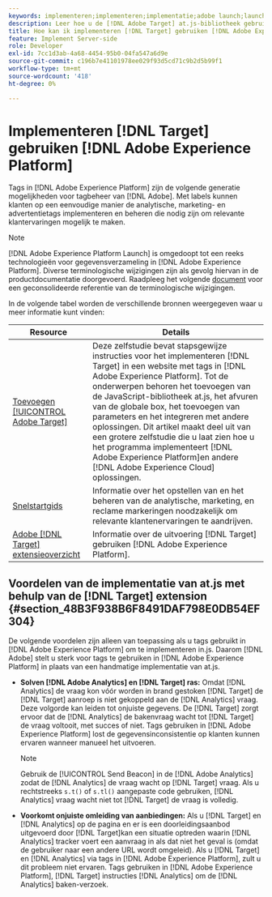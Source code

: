 ```yaml
---
keywords: implementeren;implementeren;implementatie;adobe launch;launch;ras;redirect;Experience platform launch;platform launch;tags;adobe platform
description: Leer hoe u de [!DNL Adobe Target] at.js-bibliotheek gebruiken [!DNL Adobe Experience Platform], de methode die de voorkeur verdient [!DNL Target].
title: Hoe kan ik implementeren [!DNL Target] gebruiken [!DNL Adobe Experience Platform]?
feature: Implement Server-side
role: Developer
exl-id: 7cc1d3ab-4a68-4454-95b0-04fa547a6d9e
source-git-commit: c196b7e41101978ee029f93d5cd71c9b2d5b99f1
workflow-type: tm+mt
source-wordcount: '418'
ht-degree: 0%

---
```


# Implementeren [!DNL Target] gebruiken [!DNL Adobe Experience Platform]

Tags in [!DNL Adobe Experience Platform] zijn de volgende generatie mogelijkheden voor tagbeheer van [!DNL Adobe]. Met labels kunnen klanten op een eenvoudige manier de analytische, marketing- en advertentietags implementeren en beheren die nodig zijn om relevante klantervaringen mogelijk te maken.

>[!NOTE]
>
>[!DNL Adobe Experience Platform Launch] is omgedoopt tot een reeks technologieën voor gegevensverzameling in [!DNL Adobe Experience Platform]. Diverse terminologische wijzigingen zijn als gevolg hiervan in de productdocumentatie doorgevoerd. Raadpleeg het volgende [document](https://experienceleague.adobe.com/docs/experience-platform/tags/term-updates.html?lang=en) voor een geconsolideerde referentie van de terminologische wijzigingen.

In de volgende tabel worden de verschillende bronnen weergegeven waar u meer informatie kunt vinden:

| Resource | Details |
|--- |--- |
| [Toevoegen [!UICONTROL Adobe Target]](https://experienceleague.adobe.com/docs/launch-learn/implementing-in-websites-with-launch/implement-solutions/target.html#implement-solutions) | Deze zelfstudie bevat stapsgewijze instructies voor het implementeren [!DNL Target] in een website met tags in [!DNL Adobe Experience Platform]. Tot de onderwerpen behoren het toevoegen van de JavaScript-bibliotheek at.js, het afvuren van de globale box, het toevoegen van parameters en het integreren met andere oplossingen. Dit artikel maakt deel uit van een grotere zelfstudie die u laat zien hoe u het programma implementeert [!DNL Adobe Experience Platform]en andere [!DNL Adobe Experience Cloud] oplossingen. |
| [Snelstartgids](https://experienceleague.adobe.com/docs/experience-platform/tags/get-started/quick-start.html) | Informatie over het opstellen van en het beheren van de analytische, marketing, en reclame markeringen noodzakelijk om relevante klantenervaringen te aandrijven. |
| [Adobe [!DNL Target] extensieoverzicht](https://experienceleague.adobe.com/docs/experience-platform/tags/extensions/adobe/target/overview.html) | Informatie over de uitvoering [!DNL Target] gebruiken [!DNL Adobe Experience Platform]. |

## Voordelen van de implementatie van at.js met behulp van de [!DNL Target] extension {#section_48B3F938B6F8491DAF798E0DB54EF304}

De volgende voordelen zijn alleen van toepassing als u tags gebruikt in [!DNL Adobe Experience Platform] om te implementeren in.js. Daarom [!DNL Adobe] stelt u sterk voor tags te gebruiken in [!DNL Adobe Experience Platform] in plaats van een handmatige implementatie van at.js.

* **Solven [!DNL Adobe Analytics] en [!DNL Target] ras:** Omdat [!DNL Analytics] de vraag kon vóór worden in brand gestoken [!DNL Target] de [!DNL Target] aanroep is niet gekoppeld aan de [!DNL Analytics] vraag. Deze volgorde kan leiden tot onjuiste gegevens. De [!DNL Target] zorgt ervoor dat de [!DNL Analytics] de bakenvraag wacht tot [!DNL Target] de vraag voltooit, met succes of niet. Tags gebruiken in [!DNL Adobe Experience Platform] lost de gegevensinconsistentie op klanten kunnen ervaren wanneer manueel het uitvoeren.

   >[!NOTE]
   >
   >Gebruik de [!UICONTROL Send Beacon] in de [!DNL Adobe Analytics] zodat de [!DNL Analytics] de vraag wacht op [!DNL Target] vraag. Als u rechtstreeks `s.t()` of `s.tl()` aangepaste code gebruiken, [!DNL Analytics] vraag wacht niet tot [!DNL Target] de vraag is volledig.

* **Voorkomt onjuiste omleiding van aanbiedingen:** Als u [!DNL Target] en [!DNL Analytics] op de pagina en er is een doorleidingsaanbod uitgevoerd door [!DNL Target]kan een situatie optreden waarin [!DNL Analytics] tracker voert een aanvraag in als dat niet het geval is (omdat de gebruiker naar een andere URL wordt omgeleid). Als u [!DNL Target] en [!DNL Analytics] via tags in [!DNL Adobe Experience Platform], zult u dit probleem niet ervaren. Tags gebruiken in [!DNL Adobe Experience Platform], [!DNL Target] instructies [!DNL Analytics] om de [!DNL Analytics] baken-verzoek.
